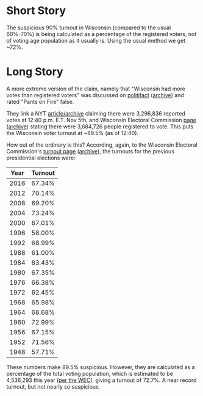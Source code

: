 # Short Story

The suspicious 90%  turnout in Wisconsin (compared to the usual 60%-70%) is being calculated as a percentage of the registered voters, not of voting age population as it usually is. Using the usual method we get ~72%.

# Long Story

A more extreme version of the claim, namely that "Wisconsin had more votes than registered voters" was discussed on [politifact](https://www.politifact.com/factchecks/2020/nov/04/tweets/no-wisconsin-doesnt-have-more-ballots-cast-registe/) ([archive](https://web.archive.org/web/20201104210736/https://www.politifact.com/factchecks/2020/nov/04/tweets/no-wisconsin-doesnt-have-more-ballots-cast-registe/)) and rated "Pants on Fire" false.

They link a NYT [article/archive](https://archive.is/fIHLp#selection-2951.0-2951.9) claiming there were 3,296,836	reported votes at 12:40 p.m. E.T. Nov 5th, and  Wisconsin Electoral Commission [page](https://elections.wi.gov/node/7220) ([archive](https://web.archive.org/web/20201104233338/https://elections.wi.gov/node/7220)) stating there were 3,684,726 people registered to vote. This puts the Wisconsin voter turnout at ~89.5% (as of 12:40).

How out of the ordinary is this? According, again, to the Wisconsin Electoral Commission's [turnout page](https://web.archive.org/web/20201104192340/https://elections.wi.gov/elections-voting/statistics/turnout) ([archive](https://archive.org/details/voter-turnout-partisan-non-partisan-through-august-2020)), the turnouts for the previous presidential elections were:

| Year | Turnout|
|------|:------:|
| 2016 | 67.34% |
| 2012 | 70.14% |
| 2008 | 69.20% |
| 2004 | 73.24% |
| 2000 | 67.01% |
| 1996 | 58.00% |
| 1992 | 68.99% |
| 1988 | 61.00% |
| 1984 | 63.43% |
| 1980 | 67.35% |
| 1976 | 66.38% |
| 1972 | 62.45% |
| 1968 | 65.98% |
| 1964 | 68.68% |
| 1960 | 72.99% |
| 1956 | 67.15% |
| 1952 | 71.56% |
| 1948 | 57.71% |

These numbers make 89.5% suspicious. However, they are calculated as a percentage of the total voting population, which is estimated to be 4,536,293 this year ([per the WEC](https://web.archive.org/web/20201104192340/https://elections.wi.gov/elections-voting/statistics/turnout)), giving a turnout of 72.7%. A near record turnout, but not nearly so suspicious.
